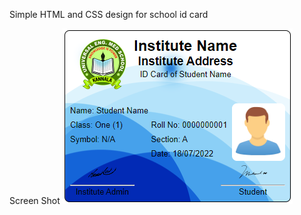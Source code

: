 Simple HTML and CSS design for school id card

Screen Shot
![Alt text](ScreenShot.PNG?raw=true "Screen Shot")
